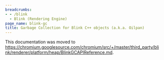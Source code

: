 ```yaml
---
breadcrumbs:
- - /blink
  - Blink (Rendering Engine)
page_name: blink-gc
title: Garbage Collection for Blink C++ objects (a.k.a. Oilpan)
---
```


This documentation was moved to
<https://chromium.googlesource.com/chromium/src/+/master/third_party/blink/renderer/platform/heap/BlinkGCAPIReference.md>.